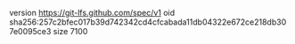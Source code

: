 version https://git-lfs.github.com/spec/v1
oid sha256:257c2bfec017b39d742342cd4cfcabada11db04322e672ce218db307e0095ce3
size 7100
